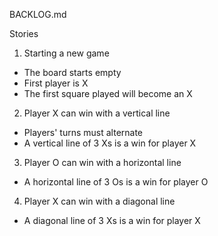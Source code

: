 BACKLOG.md

Stories

1. Starting a new game
  - The board starts empty
  - First player is X
  - The first square played will become an X

2. Player X can win with a vertical line
  - Players' turns must alternate
  - A vertical line of 3 Xs is a win for player X

3. Player O can win with a horizontal line
  - A horizontal line of 3 Os is a win for player O

4. Player X can win with a diagonal line
  - A diagonal line of 3 Xs is a win for player X
